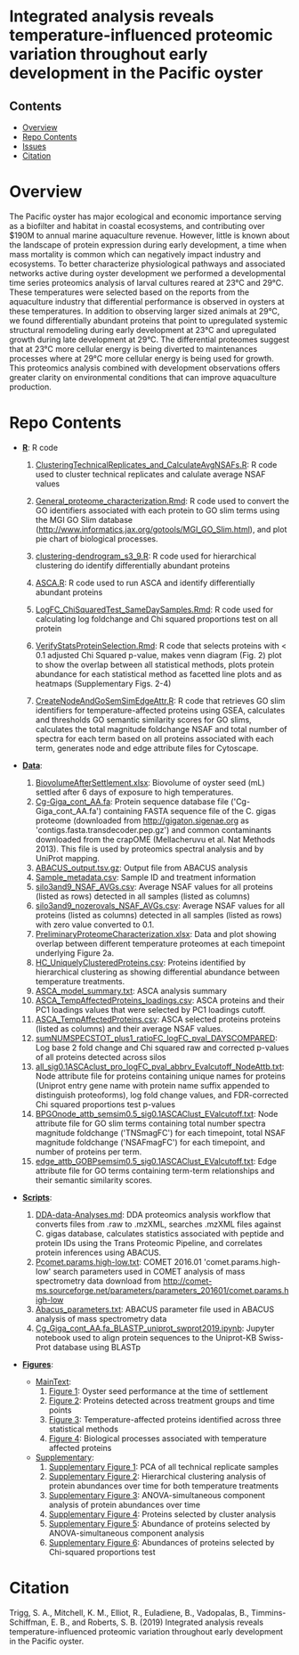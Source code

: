 # Integrated analysis reveals temperature-influenced proteomic variation throughout early development in the Pacific oyster



## Contents

- [Overview](#overview)
- [Repo Contents](#repo-contents)
- [Issues](https://github.com/shellytrigg/paper-OysterSeed-TimeXTemp/issues)
- [Citation](#citation)

# Overview
The Pacific oyster has major ecological and economic importance serving as a biofilter and habitat in coastal ecosystems, and contributing over $190M to annual marine aquaculture revenue. However, little is known about the landscape of protein expression during early development, a time when mass mortality is common which can negatively impact industry and ecosystems. To better characterize physiological pathways and associated networks active during oyster development we performed a developmental time series proteomics analysis of larval cultures reared at 23°C and 29°C. These temperatures were selected based on the reports from the aquaculture industry that differential performance is observed in oysters at these temperatures. In addition to observing larger sized animals at 29°C, we found differentially abundant proteins that point to upregulated systemic structural remodeling during early development at 23°C and upregulated growth during late development at 29°C. The differential proteomes suggest that at 23°C more cellular energy is being diverted to maintenances processes where at 29°C more cellular energy is being used for growth. This proteomics analysis combined with development observations offers greater clarity on environmental conditions that can improve aquaculture production.

# Repo Contents
- **[R](https://github.com/shellytrigg/paper-OysterSeed-TimeXTemp/tree/master/R)**: R code
	1. 	[ClusteringTechnicalReplicates\_and\_CalculateAvgNSAFs.R](https://github.com/shellytrigg/paper-OysterSeed-TimeXTemp/blob/master/R/ClusteringTechnicalReplicates_and_CalculateAvgNSAFs.R):   R code used to cluster technical replicates and calulate average NSAF values

	2. [General\_proteome\_characterization.Rmd](https://github.com/shellytrigg/paper-OysterSeed-TimeXTemp/blob/master/R/General_proteome_characterization.Rmd):  R code used to  convert the GO identifiers associated with each protein to GO slim terms using the MGI GO Slim database (http://www.informatics.jax.org/gotools/MGI_GO_Slim.html), and plot pie chart of biological processes.  
	3. [clustering-dendrogram\_s3\_9.R](https://github.com/shellytrigg/paper-OysterSeed-TimeXTemp/blob/master/R/clustering-dendrogram_s3_9.R):  R code used for hierarchical clustering do identify differentially abundant proteins
	4. [ASCA.R](https://github.com/shellytrigg/paper-OysterSeed-TimeXTemp/blob/master/R/ASCA.R):  R code used to run ASCA and identify differentially abundant proteins
	5. [LogFC\_ChiSquaredTest\_SameDaySamples.Rmd](https://github.com/shellytrigg/paper-OysterSeed-TimeXTemp/blob/master/R/LogFC_ChiSquaredTest_SameDaySamples.Rmd): R code used for calculating log foldchange and Chi squared proportions test on all protein 
	6. [VerifyStatsProteinSelection.Rmd](https://github.com/shellytrigg/paper-OysterSeed-TimeXTemp/blob/master/R/VerifyStatsProteinSelection.Rmd): R code that selects proteins with < 0.1 adjusted Chi Squared p-value, makes venn diagram (Fig. 2) plot to show the overlap between all statistical methods, plots protein abundance for each statistical method as facetted line plots and as heatmaps (Supplementary Figs. 2-4)
	7. [CreateNodeAndGoSemSimEdgeAttr.R](https://github.com/shellytrigg/paper-OysterSeed-TimeXTemp/blob/master/R/CreateNodeAndGoSemSimEdgeAttr.R): R code that retrieves GO slim identifiers for temperature-affected proteins using GSEA, calculates and thresholds GO semantic similarity scores for GO slims, calculates the total magnitude foldchange NSAF and total number of spectra for each term based on all proteins associated with each term, generates node and edge attribute files for Cytoscape.


- **[Data](https://github.com/shellytrigg/paper-OysterSeed-TimeXTemp/tree/master/Data)**: 
	1. [BiovolumeAfterSettlement.xlsx](https://github.com/shellytrigg/paper-OysterSeed-TimeXTemp/blob/master/Data/BiovolumeAfterSettlement.xlsx):  Biovolume of oyster seed (mL) settled after 6 days of exposure to high temperatures.
	2. [Cg\-Giga\_cont\_AA.fa](https://github.com/shellytrigg/paper-OysterSeed-TimeXTemp/blob/master/Data/Cg-Giga_cont_AA.fa):  Protein sequence database file ('Cg-Giga\_cont\_AA.fa') containing FASTA sequence file of the C. gigas proteome (downloaded from http://gigaton.sigenae.org as 'contigs.fasta.transdecoder.pep.gz') and common contaminants downloaded from the crapOME (Mellacheruvu et al. Nat Methods 2013). This file is used by proteomics spectral analysis and by UniProt mapping.
	3. [ABACUS\_output.tsv.gz](https://github.com/shellytrigg/paper-OysterSeed-TimeXTemp/blob/master/Data/Abacus_output.tsv):  Output file from ABACUS analysis  
	4. [Sample_metadata.csv](https://github.com/shellytrigg/paper-OysterSeed-TimeXTemp/blob/master/Data/Sample_metadata.csv):  Sample ID and treatment information
	5. [silo3and9\_NSAF\_AVGs.csv](https://github.com/shellytrigg/paper-OysterSeed-TimeXTemp/blob/master/Data/silo3and9_NSAF_AVGs.csv):  Average NSAF values for all proteins (listed as rows) detected in all samples (listed as columns)
	6. [silo3and9\_nozerovals\_NSAF\_AVGs.csv](https://github.com/shellytrigg/paper-OysterSeed-TimeXTemp/blob/master/Data/silo3and9_nozerovals_NSAF_AVGs.csv):  Average NSAF values for all proteins (listed as columns) detected in all samples (listed as rows) with zero value converted to 0.1. 
	7. [PreliminaryProteomeCharacterization.xlsx](https://github.com/shellytrigg/paper-OysterSeed-TimeXTemp/blob/master/Data/PreliminaryProteomeCharacterization.xlsx): Data and plot showing overlap between different temperature proteomes at each timepoint underlying Figure 2a.  
	8. [HC_UniquelyClusteredProteins.csv](https://github.com/shellytrigg/paper-OysterSeed-TimeXTemp/blob/master/Data/HC_UniquelyClusteredProteins.csv):  Proteins identified by hierarchical clustering as showing differential abundance between temperature treatments. 
	9. [ASCA\_model\_summary.txt](https://github.com/shellytrigg/paper-OysterSeed-TimeXTemp/blob/master/Data/ASCA_model_summary.txt):  ASCA analysis summary
	10. [ASCA\_TempAffectedProteins\_loadings.csv](https://github.com/shellytrigg/paper-OysterSeed-TimeXTemp/blob/master/Data/ASCA_TempAffectedProteins_loadings.csv):  ASCA proteins and their PC1 loadings values that were selected by PC1 loadings cutoff.
	11. [ASCA_TempAffectedProteins.csv](https://github.com/shellytrigg/paper-OysterSeed-TimeXTemp/blob/master/Data/ASCA_TempAffectedProteins.csv):  ASCA selected proteins proteins (listed as columns) and their average NSAF values.
	12. [sumNUMSPECSTOT\_plus1\_ratioFC\_logFC\_pval\_DAYSCOMPARED](https://github.com/shellytrigg/paper-OysterSeed-TimeXTemp/blob/master/Data/sumNUMSPECSTOT_plus1_ratioFC_logFC_pval_DAYSCOMPARED.csv):  Log base 2 fold change and Chi squared raw and corrected p-values of all proteins detected across silos
	13. [all_sig0.1ASCAclust\_pro\_logFC\_pval\_abbrv\_Evalcutoff\_NodeAttb.txt](https://github.com/shellytrigg/paper-OysterSeed-TimeXTemp/blob/master/Data/all_sig0.1ASCAclust_pro_logFC_pval_abbrv_Evalcutoff_NodeAttb.txt):  Node attribute file for proteins containing unique names for proteins (Uniprot entry gene name with protein name suffix appended to distinguish proteoforms), log fold change values, and FDR-corrected Chi squared proportions test p-values
	14. [BPGOnode\_attb\_semsim0.5\_sig0.1ASCAClust\_EValcutoff.txt](https://github.com/shellytrigg/paper-OysterSeed-TimeXTemp/blob/master/Data/BPGOnode_attb_semsim0.5_sig0.1ASCAClust_EValcutoff.txt): Node attribute file for GO slim terms containing total number spectra magnitude foldchange ('TNSmagFC') for each timepoint, total NSAF magnitude foldchange ('NSAFmagFC') for each timepoint, and number of proteins per term.
	15. [edge\_attb\_GOBPsemsim0.5\_sig0.1ASCAClust\_EValcutoff.txt](https://github.com/shellytrigg/paper-OysterSeed-TimeXTemp/blob/master/Data/edge_attb_GOBPsemsim0.5_sig0.1ASCAClust_EValcutoff.txt): Edge attribute file for GO terms containing term-term relationships and their semantic similarity scores.
- **[Scripts](https://github.com/shellytrigg/paper-OysterSeed-TimeXTemp/tree/master/Scripts)**: 
	1. [DDA-data-Analyses.md](https://github.com/shellytrigg/paper-OysterSeed-TimeXTemp/blob/master/Scripts/DDA-data-Analyses.md):  DDA proteomics analysis workflow that converts files from .raw to .mzXML, searches .mzXML files against C. gigas database, calculates statistics associated with peptide and protein IDs using the Trans Proteomic Pipeline, and correlates protein inferences using ABACUS.  
	2. [Pcomet.params.high-low.txt](https://github.com/shellytrigg/paper-OysterSeed-TimeXTemp/blob/master/Scripts/Pcomet.params.high-low.txt):  COMET 2016.01 'comet.params.high-low' search parameters used in COMET analysis of mass spectrometry data download from http://comet-ms.sourceforge.net/parameters/parameters_201601/comet.params.high-low
	3. [Abacus_parameters.txt](https://github.com/shellytrigg/paper-OysterSeed-TimeXTemp/blob/master/Scripts/Abacus_parameters.txt):  ABACUS parameter file used in ABACUS analysis of mass spectrometry data
	4. [Cg\_Giga\_cont\_AA.fa\_BLASTP\_uniprot\_swprot2019.ipynb](https://github.com/shellytrigg/paper-OysterSeed-TimeXTemp/blob/master/Scripts/Cg_Giga_cont_AA.fa_BLASTP_uniprot_swprot2019.ipynb):  Jupyter notebook used to align protein sequences to the Uniprot-KB Swiss-Prot database using BLASTp 
- **[Figures](https://github.com/shellytrigg/paper-OysterSeed-TimeXTemp/tree/master/Figures)**:
	- [MainText](https://github.com/shellytrigg/paper-OysterSeed-TimeXTemp/tree/master/Figures/MainText): 
		1. [Figure 1](https://github.com/shellytrigg/paper-OysterSeed-TimeXTemp/blob/master/Figures/MainText/Figure1.png): Oyster seed performance at the time of settlement
		2. [Figure 2](https://github.com/shellytrigg/paper-OysterSeed-TimeXTemp/blob/master/Figures/MainText/Figure2.png): Proteins detected across treatment groups and time points
		3. [Figure 3](https://github.com/shellytrigg/paper-OysterSeed-TimeXTemp/blob/master/Figures/MainText/Figure3.png): Temperature-affected proteins identified across three statistical methods
		4. [Figure 4](): Biological processes associated with temperature affected proteins
	- [Supplementary](https://github.com/shellytrigg/paper-OysterSeed-TimeXTemp/tree/master/Figures/Supplementary):
		1. [Supplementary Figure 1](https://github.com/shellytrigg/paper-OysterSeed-TimeXTemp/blob/master/Figures/Supplementary/SupplementaryFigure1.jpg): PCA of all technical replicate samples
		2. [Supplementary Figure 2](https://github.com/shellytrigg/paper-OysterSeed-TimeXTemp/blob/master/Figures/Supplementary/SupplementaryFigure2.png): Hierarchical clustering analysis of protein abundances over time for both temperature treatments
		3. [Supplementary Figure 3](https://github.com/shellytrigg/paper-OysterSeed-TimeXTemp/blob/master/Figures/Supplementary/SupplementaryFigure3.png): ANOVA-simultaneous component analysis of protein abundances over time
		4. [Supplementary Figure 4](https://github.com/shellytrigg/paper-OysterSeed-TimeXTemp/blob/master/Figures/Supplementary/SupplementaryFigure4.jpg): Proteins selected by cluster analysis
		5. [Supplementary Figure 5](https://github.com/shellytrigg/paper-OysterSeed-TimeXTemp/blob/master/Figures/Supplementary/SupplementaryFigure5.jpg): Abundance of proteins selected by ANOVA-simultaneous component analysis
		6. [Supplementary Figure 6](https://github.com/shellytrigg/paper-OysterSeed-TimeXTemp/blob/master/Figures/Supplementary/SupplementaryFigure6.jpg): Abundances of proteins selected by Chi-squared proportions test



# Citation
Trigg, S. A., Mitchell, K. M., Elliot, R., Euladiene, B., Vadopalas, B., Timmins-Schiffman, E. B., and Roberts, S. B. (2019) Integrated analysis reveals temperature-influenced proteomic variation throughout early development in the Pacific oyster. 
